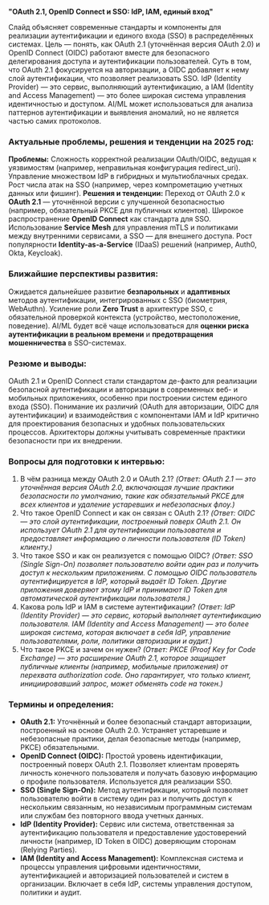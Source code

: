 **"OAuth 2.1, OpenID Connect и SSO: IdP, IAM, единый вход"**

Слайд объясняет современные стандарты и компоненты для реализации аутентификации и единого входа (SSO) в распределённых системах. Цель — понять, как OAuth 2.1 (уточнённая версия OAuth 2.0) и OpenID Connect (OIDC) работают вместе для безопасного делегирования доступа и аутентификации пользователей. Суть в том, что OAuth 2.1 фокусируется на авторизации, а OIDC добавляет к нему слой аутентификации, что позволяет реализовать SSO. IdP (Identity Provider) — это сервис, выполняющий аутентификацию, а IAM (Identity and Access Management) — это более широкая система управления идентичностью и доступом. AI/ML может использоваться для анализа паттернов аутентификации и выявления аномалий, но не является частью самих протоколов.

### **Актуальные проблемы, решения и тенденции на 2025 год:**
**Проблемы:** Сложность корректной реализации OAuth/OIDC, ведущая к уязвимостям (например, неправильная конфигурация redirect_uri). Управление множеством IdP в гибридных и мультиоблачных средах. Рост числа атак на SSO (например, через компрометацию учетных данных или фишинг).
**Решения и тенденции:** Переход от OAuth 2.0 к **OAuth 2.1** — уточнённой версии с улучшенной безопасностью (например, обязательный PKCE для публичных клиентов). Широкое распространение **OpenID Connect** как стандарта для SSO. Использование **Service Mesh** для управления mTLS и политиками между внутренними сервисами, а SSO — для внешнего доступа. Рост популярности **Identity-as-a-Service** (IDaaS) решений (например, Auth0, Okta, Keycloak).

### **Ближайшие перспективы развития:**
Ожидается дальнейшее развитие **безпарольных** и **адаптивных** методов аутентификации, интегрированных с SSO (биометрия, WebAuthn). Усиление роли **Zero Trust** в архитектуре SSO, с обязательной проверкой контекста (устройство, местоположение, поведение). AI/ML будет всё чаще использоваться для **оценки риска аутентификации в реальном времени** и **предотвращения мошенничества** в SSO-системах.

### **Резюме и выводы:**
OAuth 2.1 и OpenID Connect стали стандартом де-факто для реализации безопасной аутентификации и авторизации в современных веб- и мобильных приложениях, особенно при построении систем единого входа (SSO). Понимание их различий (OAuth для авторизации, OIDC для аутентификации) и взаимодействия с компонентами IAM и IdP критично для проектирования безопасных и удобных пользовательских процессов. Архитекторы должны учитывать современные практики безопасности при их внедрении.

### **Вопросы для подготовки к интервью:**
1.  В чём разница между OAuth 2.0 и OAuth 2.1? *(Ответ: OAuth 2.1 — это уточнённая версия OAuth 2.0, включающая лучшие практики безопасности по умолчанию, такие как обязательный PKCE для всех клиентов и удаление устаревших и небезопасных флоу.)*
2.  Что такое OpenID Connect и как он связан с OAuth 2.1? *(Ответ: OIDC — это слой аутентификации, построенный поверх OAuth 2.1. Он использует OAuth 2.1 для аутентификации пользователя и предоставляет информацию о личности пользователя (ID Token) клиенту.)*
3.  Что такое SSO и как он реализуется с помощью OIDC? *(Ответ: SSO (Single Sign-On) позволяет пользователю войти один раз и получить доступ к нескольким приложениям. С помощью OIDC пользователь аутентифицируется в IdP, который выдаёт ID Token. Другие приложения доверяют этому IdP и принимают ID Token для автоматической аутентификации пользователя.)*
4.  Какова роль IdP и IAM в системе аутентификации? *(Ответ: IdP (Identity Provider) — это сервис, который выполняет аутентификацию пользователя. IAM (Identity and Access Management) — это более широкая система, которая включает в себя IdP, управление пользователями, роли, политики авторизации и аудит.)*
5.  Что такое PKCE и зачем он нужен? *(Ответ: PKCE (Proof Key for Code Exchange) — это расширение OAuth 2.1, которое защищает публичные клиенты (например, мобильные приложения) от перехвата authorization code. Оно гарантирует, что только клиент, инициировавший запрос, может обменять code на токен.)*

### **Термины и определения:**
*   **OAuth 2.1:** Уточнённый и более безопасный стандарт авторизации, построенный на основе OAuth 2.0. Устраняет устаревшие и небезопасные практики, делая безопасные методы (например, PKCE) обязательными.
*   **OpenID Connect (OIDC):** Простой уровень идентификации, построенный поверх OAuth 2.1. Позволяет клиентам проверять личность конечного пользователя и получать базовую информацию о профиле пользователя. Используется для реализации SSO.
*   **SSO (Single Sign-On):** Метод аутентификации, который позволяет пользователю войти в систему один раз и получить доступ к нескольким связанным, но независимым программным системам или службам без повторного ввода учетных данных.
*   **IdP (Identity Provider):** Сервис или система, ответственная за аутентификацию пользователя и предоставление удостоверений личности (например, ID Token в OIDC) доверяющим сторонам (Relying Parties).
*   **IAM (Identity and Access Management):** Комплексная система и процессы управления цифровыми идентичностями, аутентификацией и авторизацией пользователей и систем в организации. Включает в себя IdP, системы управления доступом, политики и аудит.